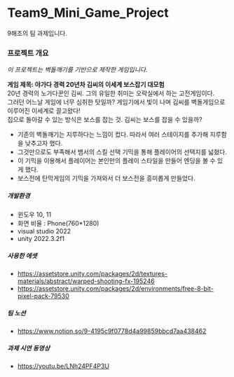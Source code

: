 # Team9_Mini_Game_Project
9해조의 팀 과제입니다.

### 프로젝트 개요
_이 프로젝트는 벽돌깨기를 기반으로 제작한 게임입니다._  

**게임 제목: 야가다 경력 20년차 김씨의 이세계 보스잡기 대모험**   
20년 경력의 노가다꾼인 김씨. 그의 유일한 취미는 오락실에서 하는 고전게임이다.  
그러던 어느날 게임에 너무 심취한 탓일까? 게임기에서 빛이 나며 김씨를 벽돌게임으로 이루어진 이세계로 끌고왔다!  
집으로 돌아갈 수 있는 방식은 보스를 잡는 것. 김씨는 보스를 잡을 수 있을까?

- 기존의 벽돌깨기는 지루하다는 느낌이 컸다. 따라서 여러 스테이지를 추가해 지루함을 낮추고자 했다.
- 그것만으로도 부족해서 뱀서의 스킬 선택 기믹을 통해 플레이어의 선택지를 넓혔다.
- 이 기믹을 이용해서 플레이어는 본인만의 플레이 스타일을 만들어 엔딩을 볼 수 있게 했다.
- 보스전에 탄막게임의 기믹을 가져와서 더 보스전을 흥미롭게 만들었다.

##### 개발환경
- 윈도우 10, 11
- 화면 비율 : Phone(760*1280)
- visual studio 2022
- unity 2022.3.2f1

##### 사용한 에셋
- https://assetstore.unity.com/packages/2d/textures-materials/abstract/warped-shooting-fx-195246
- https://assetstore.unity.com/packages/2d/environments/free-8-bit-pixel-pack-79530

##### 팀 노션
- https://www.notion.so/9-4195c9f0778d4a99859bbcd7aa438462

##### 과제 시연 동영상
- https://youtu.be/LNh24PF4P3U
